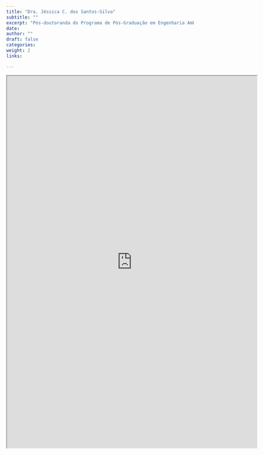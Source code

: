 ```yaml
---
title: "Dra. Jéssica C. dos Santos-Silva"
subtitle: ""
excerpt: "Pós-doutoranda do Programa de Pós-Graduação em Engenharia Ambiental (PPGEA/UFPR)"
date: 
author: ""
draft: false
categories:
weight: 2
links: 

---
```


<iframe src="http://lattes.cnpq.br/0365671823513783" width="672" height="1000" data-external="1"></iframe>
